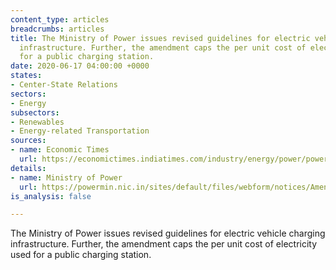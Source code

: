 ```yaml
---
content_type: articles
breadcrumbs: articles
title: The Ministry of Power issues revised guidelines for electric vehicle charging
  infrastructure. Further, the amendment caps the per unit cost of electricity used
  for a public charging station.
date: 2020-06-17 04:00:00 +0000
states:
- Center-State Relations
sectors:
- Energy
subsectors:
- Renewables
- Energy-related Transportation
sources:
- name: Economic Times
  url: https://economictimes.indiatimes.com/industry/energy/power/power-ministry-issues-revised-norms-for-ev-charging-infra-to-boost-e-mobility/articleshow/71444886.cms?from=mdr
details:
- name: Ministry of Power
  url: https://powermin.nic.in/sites/default/files/webform/notices/Amendment%20in%20Revised%20Guidelines.pdf
is_analysis: false

---
```

The Ministry of Power issues revised guidelines for electric vehicle charging infrastructure. Further, the amendment caps the per unit cost of electricity used for a public charging station.